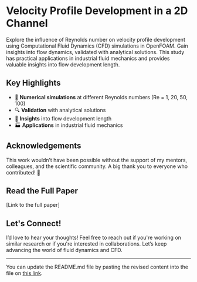 # Velocity Profile Development in a 2D Channel

Explore the influence of Reynolds number on velocity profile development using Computational Fluid Dynamics (CFD) simulations in OpenFOAM. Gain insights into flow dynamics, validated with analytical solutions. This study has practical applications in industrial fluid mechanics and provides valuable insights into flow development length.

## Key Highlights
- 🚀 **Numerical simulations** at different Reynolds numbers (Re = 1, 20, 50, 100)
- 🔍 **Validation** with analytical solutions
- 📏 **Insights** into flow development length
- 🏭 **Applications** in industrial fluid mechanics

## Acknowledgements
This work wouldn’t have been possible without the support of my mentors, colleagues, and the scientific community. A big thank you to everyone who contributed! 🙌

## Read the Full Paper
[Link to the full paper]

## Let's Connect!
I’d love to hear your thoughts! Feel free to reach out if you're working on similar research or if you're interested in collaborations. Let’s keep advancing the world of fluid dynamics and CFD.

---

You can update the README.md file by pasting the revised content into the file on [this link](https://github.com/VimsRocz/Velocity-Profile-Development-in-a-2D-Channel/edit/main/README.md).
